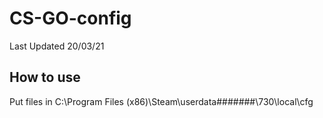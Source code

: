 # CS-GO-config

Last Updated 20/03/21

## How to use

Put files in  C:\Program Files (x86)\Steam\userdata\#######\730\local\cfg
